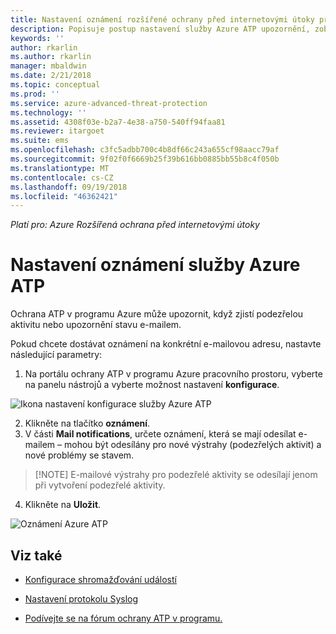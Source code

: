 ```yaml
---
title: Nastavení oznámení rozšířené ochrany před internetovými útoky pro Azure | Dokumentace Microsoftu
description: Popisuje postup nastavení služby Azure ATP upozornění, zobrazí se upozornění při zjištění podezřelých aktivit.
keywords: ''
author: rkarlin
ms.author: rkarlin
manager: mbaldwin
ms.date: 2/21/2018
ms.topic: conceptual
ms.prod: ''
ms.service: azure-advanced-threat-protection
ms.technology: ''
ms.assetid: 4308f03e-b2a7-4e38-a750-540ff94faa81
ms.reviewer: itargoet
ms.suite: ems
ms.openlocfilehash: c3fc5adbb700c4b8df66c243a655cf98aacc79af
ms.sourcegitcommit: 9f02f0f6669b25f39b616bb0885bb55b8c4f050b
ms.translationtype: MT
ms.contentlocale: cs-CZ
ms.lasthandoff: 09/19/2018
ms.locfileid: "46362421"
---
```

*Platí pro: Azure Rozšířená ochrana před internetovými útoky*


# <a name="set-azure-atp-notifications"></a>Nastavení oznámení služby Azure ATP

Ochrana ATP v programu Azure může upozornit, když zjistí podezřelou aktivitu nebo upozornění stavu e-mailem. 

Pokud chcete dostávat oznámení na konkrétní e-mailovou adresu, nastavte následující parametry:


1. Na portálu ochrany ATP v programu Azure pracovního prostoru, vyberte na panelu nástrojů a vyberte možnost nastavení **konfigurace**.

![Ikona nastavení konfigurace služby Azure ATP](media/atp-config-menu.png)

2. Klikněte na tlačítko **oznámení**.
3. V části **Mail notifications**, určete oznámení, která se mají odesílat e-mailem – mohou být odesílány pro nové výstrahy (podezřelých aktivit) a nové problémy se stavem. 
 
 >  [!NOTE]
 >   E-mailové výstrahy pro podezřelé aktivity se odesílají jenom při vytvoření podezřelé aktivity.
 
4. Klikněte na **Uložit**.

 ![Oznámení Azure ATP](media/atp-notifications.png)



## <a name="see-also"></a>Viz také

- [Konfigurace shromažďování událostí](configure-event-collection.md)

- [Nastavení protokolu Syslog](setting-syslog.md)
- [Podívejte se na fórum ochrany ATP v programu.](https://aka.ms/azureatpcommunity)

